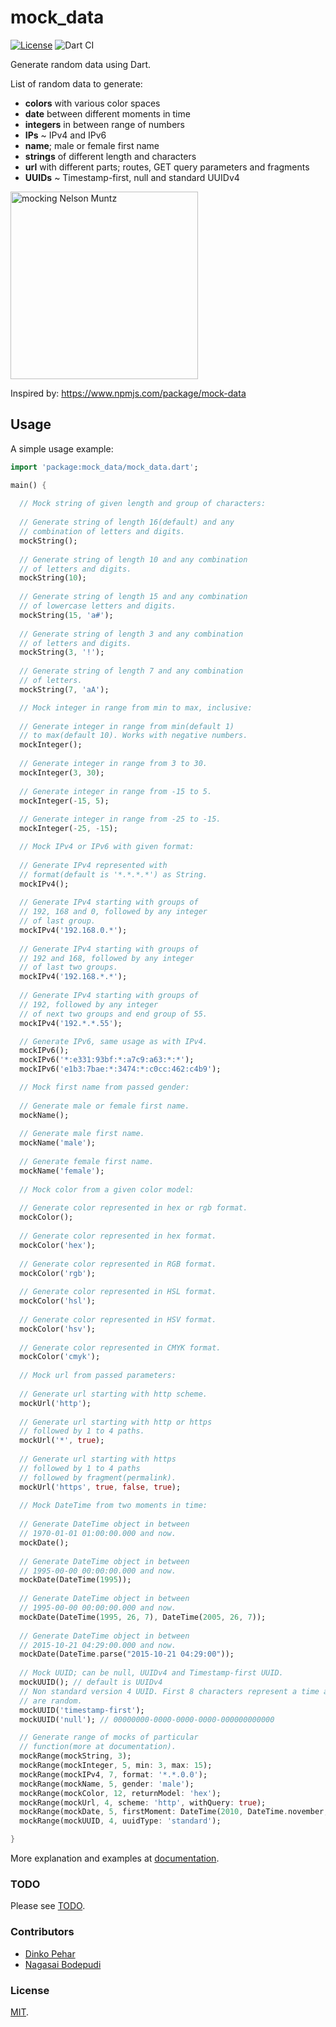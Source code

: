 # mock_data


[![License](https://img.shields.io/github/license/PinkFrojd/mock_data.svg)](https://github.com/PinkFrojd/mock_data/blob/master/LICENSE.txt)
![Dart CI](https://github.com/dinko-pehar/mock_data/workflows/Dart%20CI/badge.svg?branch=master)

Generate random data using Dart.

List of random data to generate:
* **colors** with various color spaces
* **date** between different moments in time
* **integers** in between range of numbers
* **IPs** ~ IPv4 and IPv6
* **name**; male or female first name
* **strings** of different length and characters
* **url** with different parts; routes, GET query parameters and fragments
* **UUIDs** ~ Timestamp-first, null and standard UUIDv4

<img width="300" src="https://c512911.ssl.cf3.rackcdn.com/Moq2/mock.gif" alt="mocking Nelson Muntz" />

Inspired by: https://www.npmjs.com/package/mock-data


## Usage

A simple usage example:

```dart
import 'package:mock_data/mock_data.dart';

main() {
  
  // Mock string of given length and group of characters:
  
  // Generate string of length 16(default) and any 
  // combination of letters and digits.
  mockString();
  
  // Generate string of length 10 and any combination
  // of letters and digits.
  mockString(10);
  
  // Generate string of length 15 and any combination
  // of lowercase letters and digits.
  mockString(15, 'a#');
  
  // Generate string of length 3 and any combination
  // of letters and digits.
  mockString(3, '!');
  
  // Generate string of length 7 and any combination
  // of letters.
  mockString(7, 'aA');

  // Mock integer in range from min to max, inclusive:
  
  // Generate integer in range from min(default 1)
  // to max(default 10). Works with negative numbers.
  mockInteger();
  
  // Generate integer in range from 3 to 30.
  mockInteger(3, 30);
  
  // Generate integer in range from -15 to 5.
  mockInteger(-15, 5);
  
  // Generate integer in range from -25 to -15.
  mockInteger(-25, -15);

  // Mock IPv4 or IPv6 with given format:
  
  // Generate IPv4 represented with
  // format(default is '*.*.*.*') as String. 
  mockIPv4();
  
  // Generate IPv4 starting with groups of
  // 192, 168 and 0, followed by any integer
  // of last group.
  mockIPv4('192.168.0.*');
  
  // Generate IPv4 starting with groups of
  // 192 and 168, followed by any integer
  // of last two groups.
  mockIPv4('192.168.*.*');
  
  // Generate IPv4 starting with groups of
  // 192, followed by any integer
  // of next two groups and end group of 55.
  mockIPv4('192.*.*.55');

  // Generate IPv6, same usage as with IPv4.
  mockIPv6();
  mockIPv6('*:e331:93bf:*:a7c9:a63:*:*');
  mockIPv6('e1b3:7bae:*:3474:*:c0cc:462:c4b9');

  // Mock first name from passed gender:
  
  // Generate male or female first name. 
  mockName();
  
  // Generate male first name. 
  mockName('male');
  
  // Generate female first name. 
  mockName('female');
  
  // Mock color from a given color model:
  
  // Generate color represented in hex or rgb format.
  mockColor(); 
  
  // Generate color represented in hex format.
  mockColor('hex');
  
  // Generate color represented in RGB format.
  mockColor('rgb');
  
  // Generate color represented in HSL format.
  mockColor('hsl');
  
  // Generate color represented in HSV format.
  mockColor('hsv');
  
  // Generate color represented in CMYK format.
  mockColor('cmyk');
  
  // Mock url from passed parameters:
  
  // Generate url starting with http scheme.
  mockUrl('http');
  
  // Generate url starting with http or https
  // followed by 1 to 4 paths.
  mockUrl('*', true);
  
  // Generate url starting with https
  // followed by 1 to 4 paths
  // followed by fragment(permalink).
  mockUrl('https', true, false, true);
  
  // Mock DateTime from two moments in time:
    
  // Generate DateTime object in between
  // 1970-01-01 01:00:00.000 and now.
  mockDate();
  
  // Generate DateTime object in between
  // 1995-00-00 00:00:00.000 and now.
  mockDate(DateTime(1995));
  
  // Generate DateTime object in between
  // 1995-00-00 00:00:00.000 and now.
  mockDate(DateTime(1995, 26, 7), DateTime(2005, 26, 7));
  
  // Generate DateTime object in between
  // 2015-10-21 04:29:00.000 and now.
  mockDate(DateTime.parse("2015-10-21 04:29:00"));
  
  // Mock UUID; can be null, UUIDv4 and Timestamp-first UUID.
  mockUUID(); // default is UUIDv4
  // Non standard version 4 UUID. First 8 characters represent a time and rest
  // are random.
  mockUUID('timestamp-first');
  mockUUID('null'); // 00000000-0000-0000-0000-000000000000

  // Generate range of mocks of particular
  // function(more at documentation).
  mockRange(mockString, 3);
  mockRange(mockInteger, 5, min: 3, max: 15);
  mockRange(mockIPv4, 7, format: '*.*.0.0');
  mockRange(mockName, 5, gender: 'male');
  mockRange(mockColor, 12, returnModel: 'hex');
  mockRange(mockUrl, 4, scheme: 'http', withQuery: true);
  mockRange(mockDate, 5, firstMoment: DateTime(2010, DateTime.november, 2));
  mockRange(mockUUID, 4, uuidType: 'standard');

}
```

More explanation and examples at [documentation][].

### TODO
Please see [TODO][].

### Contributors
- [Dinko Pehar](https://github.com/PinkFrojd)
- [Nagasai Bodepudi](https://github.com/nagasaiBodepudi)

### License
[MIT][].

[TODO]: https://github.com/PinkFrojd/mock_data/blob/master/TODO.md
[MIT]: https://github.com/PinkFrojd/mock_data/blob/master/LICENSE.txt
[documentation]: https://pub.dartlang.org/documentation/mock_data/latest/
